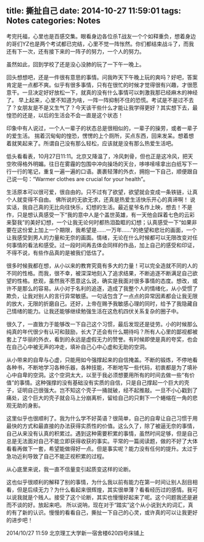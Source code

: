 title: 撕扯自己
date: 2014-10-27 11:59:01
tags: Notes
categories: Notes
---
考完托福，心里也是百感交集。眼看身边各位杀T战友一个个如释重负，想着身边的哥们YZ也是两个考试都已完结，心里不觉一阵怅然。你们都结束战斗了，而我还有下一次，还有接下来的一阵子的努力，一个人的努力。

<!--more-->
虽然如此，回到学校了还是没心没肺的玩了一下午一晚上。

回头想想吧，还是一件很有意思的事情。问我昨天下午晚上玩的爽吗？好吧，答案肯定是一点都不爽。似乎有很多事情，只有在很忙的时候才觉得很有兴趣，才很愿意干。一旦决定好好放松一下，就真的没有什么事情可以刺激我那已经麻木的神经了。 早上起来，心里不知道为啥，一阵一阵抑制不住的恐慌。考试是不是过不去了？女朋友是不是又生气了？今天该干些什么才能让我学得更好？其实想下去，最惶恐的还是，以后的生活会不会一直是这个状态！

印象中有人说过，一个人一辈子的状态总是很相似的，一辈子的操劳，或者一辈子的爱生活。 揣着沉甸甸的惶恐，愣愣的上个厕所，买点东西，回来发呆。想着想着就笑起来了。所谓自己没有那么轻松，应该就是没有那么热爱生活吧。

低头看看表，10月27日11:11。北京又降温了，冷风刺骨，但也正是这冷风，把天空吹得格外明媚。往日在雾霾的包围中冲向操场的天台，哆哆嗦嗦拿出白纸写下一行一行的笔记，重复一遍一遍的口语。裹裹轻薄的外衣，拥抱一下自己，顺便跟自己说一句：“Warmer clothes are crucial for your health”。

生活原本可以很可爱，很自由的。只不过有了欲望，欲望就会变成一条铁链，让真个人就变得不自由。 佛所说的无欲无求，还真是热爱生活快乐开心的真谛啊！ 说实话，我自己真的无比向往快乐，幻想的生活。最近星爷名作上映，想去！不是作，只是想认真感受一下“我的意中人是个盖世英雄，有一天他会踩着七色的云彩来娶我”的美好幻想，一个让我无论何时都热泪盈眶的幻想；认真感受一下“如果非要在这份爱上加上一个期限，我希望是……一万年……”的绝望和悲壮的画面，一个让我感受到男人的力量和无奈的画面。情绪，无论在什么时候都可以无限改变对任何事情的看法和感受。过一段时间再去体会同样的作品，加上自己的感受和印证，不得不说，有些作品真的是被我们低估了。

很多时候我都在想，从小以来的教育究竟有多大的力量！可以完全造就不同的人的不同的性格。而我，很不幸，被深深地刻入了追求结果，不断追逐不断满足自己欲望的性格。悲观，虽然我不愿意这么说，确实是我面对很多事情的态度。想改，或许不是那么的容易。从小对于名利的追逐，造成了我整个人的情绪化，从小受惯了欺负，让我对别人的言行异常敏感。一句话包含了一点点的异常因素都会让我无限的放大，无限的折磨自己。还好，上帝在赐予我敏感心理的同时，给予了我隐藏自己情绪的能力。让我还能够继续勉强生活在这危机四伏关系复杂的圈子中。

很久了，一直致力于能够改一下自己这个习惯，最后发现还是徒劳。小的时候那么纯真的年代很少有认可和鼓励，长大了还会有什么期待吗？所有人心里的鄙视都被套上了华丽的外衣，看到的永远是虚假无力的赞誉。有时候即使是真的夸奖，也会在自己心中被无声的冲走，填补自己心中心虚和无助的空洞。

从小带来的自卑与心虚，只能用如今强撑起来的自信掩盖。不断的锻炼，不停地看各种书，不断地学习各种乐器，各种技能，不断地写一些代码，初衷都是为了填补心中自卑的空洞。这个空洞太大，以至于我必须想要用所有的时间去做一些“有价值”的事情。这种强撑的没有基础没有实质的自信，只是自己撑起一个巨大的壳子，证明自己很强大。岂不知这个壳子一捅就破，经不起推敲。一旦不小心戳到了痛处，这个巨大的壳子就会马上分崩离析，留给自己的只剩下一个蜷缩在一角的悲观无助的身影。

这里似乎也很顺利了。我为什么学不好英语？很简单，自己的自卑让自己习惯于用最快的方式和最直接的办法获得实质性的价值。这么久了，除了被逼无奈的事情，自己从来没有认真的积累过。遇到这种需要积累的事情，虽然时间足够，但是自己总是无法面对自己不能立即获得收获的事实。平常的一篇阅读题，做的不好了大体看看再做下一套，希望能做得好一点。但是事实呢？能力没有任何的提升。太过于急功近利导致了自己不能正视积累的过程。

从心底里来说，我一直不信量变引起质变这样的论断。

这也似乎很顺利的解释了别的事情，为什么我以前有能力在第一时间让别人刮目相看，但是后续无力？为什么看起来很辉煌，其实很单薄？看看经历过的感情。我可以说我就是个贱人。接受了这个论断，其实也慢慢好起来了呢。这个问题我还是避而不谈的好。放起来吧。 所以说呐，现在对于“踏实”这个从小说到大的词汇，真的有了新的认识。慢慢的看看自己，撕扯一下自己的心灵，或许真的可以让我更好的进步吧！

2014/10/27 11:59 北京理工大学新一宿舍楼620四号床铺上

